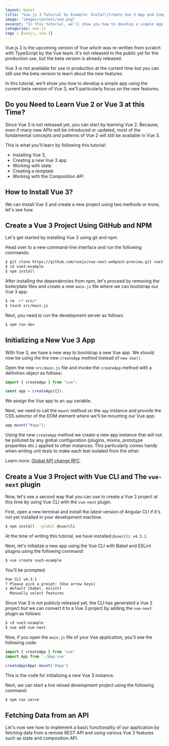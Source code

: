 ```yaml
---
layout: bpost
title: "Vue.js 3 Tutorial by Example: Install/Create Vue 3 App and Composition API"
image: "images/content/vue.png"
excerpt: "In this tutorial, we'll show you how to develop a simple app using the current alpha version of Vue 3,  we'll particularly focus on the new features" 
categories: vue-js
tags : [vuejs, vue-3] 
---
```



Vue.js 3 is the upcoming version of Vue which was re-written from scratch with TypeScript by the Vue team. It's not released to the public yet for the production use, but the beta version is already released.
 
Vue 3 is not available for use in production at the current time but you can still use the beta version to learn about the new features.


In this tutorial, we'll show you how to develop a simple app using the current beta version of Vue 3, we'll particularly focus on the new features.

## Do you Need to Learn Vue 2 or Vue 3 at this Time?

Since Vue 3 is not released yet, you can start by learning Vue 2. Because, even if many new APIs will be introduced or updated, most of the fundamental concepts and patterns of Vue 2 will still be available in Vue 3.


This is what you'll learn by following this tutorial:

-   Installing Vue 3,
-   Creating a new Vue 3 app
-   Working with state
-   Creating a template
-   Working with the Composition API


## How to Install Vue 3? 

We can install Vue 3 and create a new project using two methods or more, let's see how.


## Create a Vue 3 Project Using GitHub and NPM

Let's get started by installing Vue 3 using git and npm.

Head over to a new command-line interface and run the following commands:

```bash
$ git clone https://github.com/vuejs/vue-next-webpack-preview.git vue3-example
$ cd vue3-example
$ npm install

```

After installing the dependencies from npm, let's proceed by removing the boilerplate files and create a new  `main.js`  file where we can bootstrap our Vue 3 app:

```bash
$ rm -rf src/*
$ touch src/main.js
```

Next, you need to run the development server as follows:

```bash
$ npm run dev
```

## Initializing a New Vue 3 App

With Vue 3, we have a new way to bootstrap a new Vue app. We should now be using the the new  `createApp`  method instead of  `new Vue()`.

Open the new `src/main.js` file and invoke the `createApp` method with a definition object as follows:

```js
import { createApp } from "vue";

const app = createApp({});
```

We assign the Vue app to an `app` variable. 

Next, we need to call the  `mount`  method on the `app` instance and provide the CSS selector of the  DOM  element where we'll be mounting our Vue app:

```js
app.mount("#app");
```

Using the new  `createApp` method  we create  a new app instance that will not be polluted by any global configuration (plugins, mixins, prototype properties etc.)  applied to other instances. This particularly comes handy when writing unit tests to make each test isolated from the other.

Learn more:  [Global API change RFC](https://github.com/vuejs/rfcs/blob/master/active-rfcs/0009-global-api-change.md).


## Create a Vue 3 Project with Vue CLI and The `vue-next` plugin

Now, let's see a second way that you can use to create a Vue 3 project at this time by using Vue CLI with the `vue-next` plugin.

First, open a new terminal and install the latest version of Angular CLI if it's not yet installed in your development machine:

```bash
$ npm install --global @vue/cli
```

At the time of writing this tutorial, we have installed `@vue/cli v4.3.1`. 

Next, let's initialize a new app using the Vue CLI with Babel and ESLint plugins using the following command:

```bash
$ vue create vue3-example
```

You'll be prompted: 

```bash
Vue CLI v4.3.1
? Please pick a preset: (Use arrow keys)
❯ default (babel, eslint) 
  Manually select features 
```

Since Vue 3 is not publicly released yet, the CLI has generated a Vue 2 project but we can convert it to a Vue 3 project by adding the `vue-next` plugin as follows:

```bash
$ cd vue3-example
$ vue add vue-next
```

Now, if you open the `main.js` file of your Vue application, you'll see the following code:

```js
import { createApp } from 'vue'
import App from './App.vue'

createApp(App).mount('#app')
```

This is the code for initializing a new Vue 3 instance.

Next, we can start a live reload development project using the following command:

```bash
$ npm run serve
```


## Fetching Data from an API

Let's now see how to implement a basic functionality of our application by fetching data from a remote REST API and using various Vue 3 features such as state and composition API.


